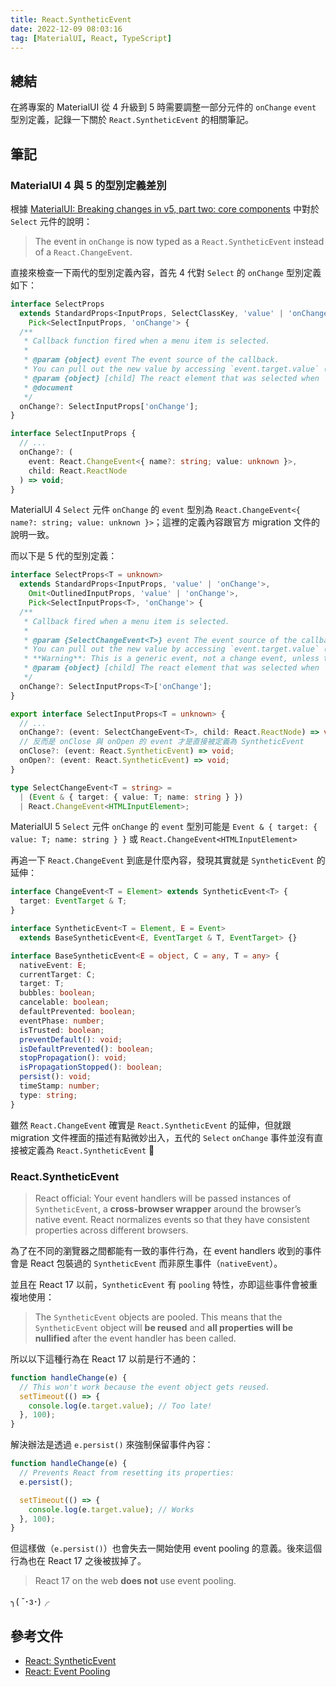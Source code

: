 ```yaml
---
title: React.SyntheticEvent
date: 2022-12-09 08:03:16
tag: [MaterialUI, React, TypeScript]
---
```


## 總結

在將專案的 MaterialUI 從 4 升級到 5 時需要調整一部分元件的 `onChange` `event` 型別定義，記錄一下關於 `React.SyntheticEvent` 的相關筆記。

## 筆記

### MaterialUI 4 與 5 的型別定義差別

根據 [MaterialUI: Breaking changes in v5, part two: core components](https://mui.com/material-ui/migration/v5-component-changes/#update-event-type-typescript-3) 中對於 `Select` 元件的說明：

> The event in `onChange` is now typed as a `React.SyntheticEvent` instead of a `React.ChangeEvent`.

直接來檢查一下兩代的型別定義內容，首先 4 代對 `Select` 的 `onChange` 型別定義如下：

```ts
interface SelectProps
  extends StandardProps<InputProps, SelectClassKey, 'value' | 'onChange'>,
    Pick<SelectInputProps, 'onChange'> {
  /**
   * Callback function fired when a menu item is selected.
   *
   * @param {object} event The event source of the callback.
   * You can pull out the new value by accessing `event.target.value` (any).
   * @param {object} [child] The react element that was selected when `native` is `false` (default).
   * @document
   */
  onChange?: SelectInputProps['onChange'];
}

interface SelectInputProps {
  // ...
  onChange?: (
    event: React.ChangeEvent<{ name?: string; value: unknown }>,
    child: React.ReactNode
  ) => void;
}
```

MaterialUI 4 `Select` 元件 `onChange` 的 `event` 型別為 `React.ChangeEvent<{ name?: string; value: unknown }>`；這裡的定義內容跟官方 migration 文件的說明一致。

而以下是 5 代的型別定義：

```ts
interface SelectProps<T = unknown>
  extends StandardProps<InputProps, 'value' | 'onChange'>,
    Omit<OutlinedInputProps, 'value' | 'onChange'>,
    Pick<SelectInputProps<T>, 'onChange'> {
  /**
   * Callback fired when a menu item is selected.
   *
   * @param {SelectChangeEvent<T>} event The event source of the callback.
   * You can pull out the new value by accessing `event.target.value` (any).
   * **Warning**: This is a generic event, not a change event, unless the change event is caused by browser autofill.
   * @param {object} [child] The react element that was selected when `native` is `false` (default).
   */
  onChange?: SelectInputProps<T>['onChange'];
}

export interface SelectInputProps<T = unknown> {
  // ...
  onChange?: (event: SelectChangeEvent<T>, child: React.ReactNode) => void;
  // 反而是 onClose 與 onOpen 的 event 才是直接被定義為 SyntheticEvent
  onClose?: (event: React.SyntheticEvent) => void;
  onOpen?: (event: React.SyntheticEvent) => void;
}

type SelectChangeEvent<T = string> =
  | (Event & { target: { value: T; name: string } })
  | React.ChangeEvent<HTMLInputElement>;
```

MaterialUI 5 `Select` 元件 `onChange` 的 `event` 型別可能是 `Event & { target: { value: T; name: string } }` 或 `React.ChangeEvent<HTMLInputElement>`

再追一下 `React.ChangeEvent` 到底是什麼內容，發現其實就是 `SyntheticEvent` 的延伸：

```ts
interface ChangeEvent<T = Element> extends SyntheticEvent<T> {
  target: EventTarget & T;
}

interface SyntheticEvent<T = Element, E = Event>
  extends BaseSyntheticEvent<E, EventTarget & T, EventTarget> {}

interface BaseSyntheticEvent<E = object, C = any, T = any> {
  nativeEvent: E;
  currentTarget: C;
  target: T;
  bubbles: boolean;
  cancelable: boolean;
  defaultPrevented: boolean;
  eventPhase: number;
  isTrusted: boolean;
  preventDefault(): void;
  isDefaultPrevented(): boolean;
  stopPropagation(): void;
  isPropagationStopped(): boolean;
  persist(): void;
  timeStamp: number;
  type: string;
}
```

雖然 `React.ChangeEvent` 確實是 `React.SyntheticEvent` 的延伸，但就跟 migration 文件裡面的描述有點微妙出入，五代的 `Select` `onChange` 事件並沒有直接被定義為 `React.SyntheticEvent` 🤔

### React.SyntheticEvent

> React official: Your event handlers will be passed instances of `SyntheticEvent`, a **cross-browser wrapper** around the browser’s native event. React normalizes events so that they have consistent properties across different browsers.

為了在不同的瀏覽器之間都能有一致的事件行為，在 event handlers 收到的事件會是 React 包裝過的 `SyntheticEvent` 而非原生事件（`nativeEvent`）。

並且在 React 17 以前，`SyntheticEvent` 有 `pooling` 特性，亦即這些事件會被重複地使用：

> The `SyntheticEvent` objects are pooled. This means that the `SyntheticEvent` object will **be reused** and **all properties will be nullified** after the event handler has been called.

所以以下這種行為在 React 17 以前是行不通的：

```ts
function handleChange(e) {
  // This won't work because the event object gets reused.
  setTimeout(() => {
    console.log(e.target.value); // Too late!
  }, 100);
}
```

解決辦法是透過 `e.persist()` 來強制保留事件內容：

```ts
function handleChange(e) {
  // Prevents React from resetting its properties:
  e.persist();

  setTimeout(() => {
    console.log(e.target.value); // Works
  }, 100);
}
```

但這樣做（`e.persist()`）也會失去一開始使用 event pooling 的意義。後來這個行為也在 React 17 之後被拔掉了。

> React 17 on the web **does not** use event pooling.

╮( ˘･з･)╭

## 參考文件

- [React: SyntheticEvent](https://reactjs.org/docs/events.html)
- [React: Event Pooling](https://reactjs.org/docs/legacy-event-pooling.html)
